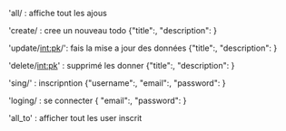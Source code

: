 'all/ : affiche tout les ajous

'create/ : cree un nouveau todo
    {"title":<le titre>,
    "description":<la description>
    }

'update/<int:pk>/': fais la mise a jour des données
    {"title":<nouveau titre>,
    "description":<nouveau description>
    }

'delete/<int:pk>' : supprimé les donner
    {"title":<le titre>,
    "description":<la description>
    }

'sing/' : inscripntion
    {"username":<le nom>,
    "email":<email>,
    "password":<password>
    }

'loging/ : se connecter
     {
    "email":<email>,
    "password":<password>
    }
    
'all_to' : afficher tout les user inscrit


